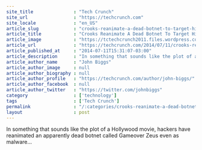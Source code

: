 ```yaml
---
site_title               : "Tech Crunch"
site_url                 : "https://techcrunch.com"
site_locale              : "en_US"
article_slug             : "crooks-reanimate-a-dead-botnet-to-target-high-value-bank-accounts"
article_title            : "Crooks Reanimate A Dead Botnet To Target High-Value Bank Accounts"
article_image            : "https://tctechcrunch2011.files.wordpress.com/2014/07/re-animator-1.jpg?w=764&h=400&crop=1"
article_url              : "https://techcrunch.com/2014/07/11/crooks-reainmate-a-dead-botnet-to-target-high-value-bank-accounts/"
article_published_at     : "2014-07-11T15:31:07-03:00"
article_description      : "In something that sounds like the plot of a Hollywood movie, hackers have reanimated an apparently dead botnet called Gameover Zeus even as malware..."
article_author_name      : "John Biggs"
article_author_image     : null
article_author_biography : null
article_author_profile   : "https://techcrunch.com/author/john-biggs/"
article_author_facebook  : null
article_author_twitter   : "https://twitter.com/johnbiggs"
category                 : ['technology']
tags                     : ['Tech Crunch']
permalink                : "/:categories/crooks-reanimate-a-dead-botnet-to-target-high-value-bank-accounts/"
layout                   : post
---
```


In something that sounds like the plot of a Hollywood movie, hackers have reanimated an apparently dead botnet called Gameover Zeus even as malware...

